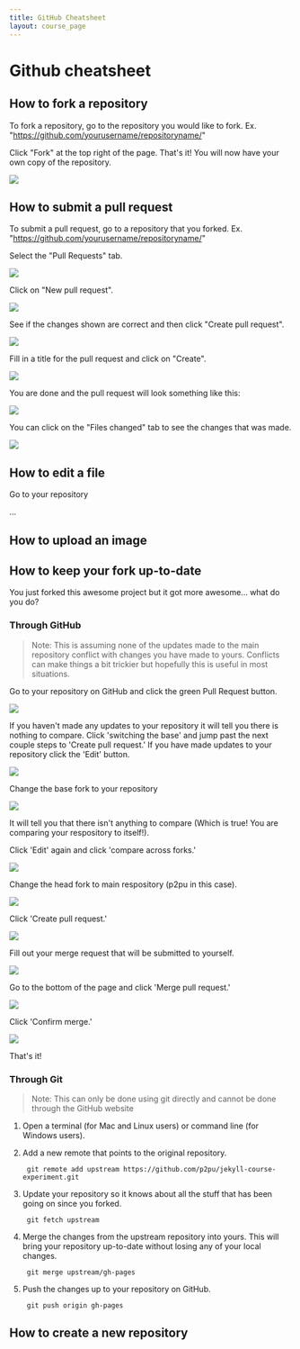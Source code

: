 ```yaml
---
title: GitHub Cheatsheet
layout: course_page
---
```


# Github cheatsheet

## How to fork a repository
To fork a repository, go to the repository you would like to fork.  Ex. "https://github.com/yourusername/repositoryname/"

Click "Fork" at the top right of the page.  That's it!  You will now have your own copy of the repository.

![]({{site.baseurl}}/img/tools/github-fork-step-1.png)

## How to submit a pull request

To submit a pull request, go to a repository that you forked. Ex. "https://github.com/yourusername/repositoryname/"

Select the "Pull Requests" tab.

![]({{site.baseurl}}/img/tools/github-pull-request-step-1-small.png)

Click on "New pull request".

![]({{site.baseurl}}/img/tools/github-pull-request-step-2-small.png)

See if the changes shown are correct and then click "Create pull request".

![]({{site.baseurl}}/img/tools/github-pull-request-step-3-small.png)

Fill in a title for the pull request and click on "Create".

![]({{site.baseurl}}/img/tools/github-pull-request-step-4-small.png)

You are done and the pull request will look something like this:

![]({{site.baseurl}}/img/tools/github-pull-request-step-5-small.png)

You can click on the "Files changed" tab to see the changes that was made.

![]({{site.baseurl}}/img/tools/github-pull-request-step-6-small.png)

## How to edit a file

Go to your repository

...

## How to upload an image

## How to keep your fork up-to-date
You just forked this awesome project but it got more awesome... what do you do?

### Through GitHub
> Note:  This is assuming none of the updates made to the main repository conflict with changes you have made to yours.  Conflicts can make things a bit trickier but hopefully this is useful in most situations.

Go to your repository on GitHub and click the green Pull Request button.

 ![]({{site.baseurl}}/img/tools/github-upstream-step-1.png)

If you haven't made any updates to your repository it will tell you there is nothing to compare.  Click 'switching the base' and jump past the next couple steps to 'Create pull request.'  If you have made updates to your repository click the 'Edit' button.

 ![]({{site.baseurl}}/img/tools/github-upstream-step-2.png)

Change the base fork to your repository
 
  ![]({{site.baseurl}}/img/tools/github-upstream-step-2-1.png)
 
It will tell you that there isn't anything to compare (Which is true! You are comparing your respository to itself!).
 
Click 'Edit' again and click 'compare across forks.'
 
  ![]({{site.baseurl}}/img/tools/github-upstream-step-2-2.png) 
 
Change the head fork to main respository (p2pu in this case).

  ![]({{site.baseurl}}/img/tools/github-upstream-step-2-3.png)

Click 'Create pull request.'
 
 ![]({{site.baseurl}}/img/tools/github-upstream-step-3.png)

Fill out your merge request that will be submitted to yourself.

 ![]({{site.baseurl}}/img/tools/github-upstream-step-4.png)

Go to the bottom of the page and click 'Merge pull request.'

 ![]({{site.baseurl}}/img/tools/github-upstream-step-5.png)

Click 'Confirm merge.'

 ![]({{site.baseurl}}/img/tools/github-upstream-step-6.png)

That's it!  
 
### Through Git
> Note: This can only be done using git directly and cannot be done through the GitHub website

1. Open a terminal (for Mac and Linux users) or command line (for Windows users).

1. Add a new remote that points to the original repository.

        git remote add upstream https://github.com/p2pu/jekyll-course-experiment.git

1. Update your repository so it knows about all the stuff that has been going on since you forked.

        git fetch upstream

1. Merge the changes from the upstream repository into yours.  This will bring your repository up-to-date without losing any of your local changes.

        git merge upstream/gh-pages

1. Push the changes up to your repository on GitHub.

        git push origin gh-pages

## How to create a new repository
